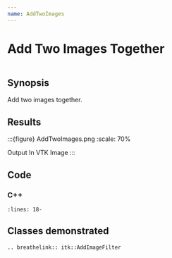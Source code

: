 ```yaml
---
name: AddTwoImages
---
```


# Add Two Images Together

```{index} single: AddImageFilter
```

## Synopsis

Add two images together.

## Results

:::{figure} AddTwoImages.png
:scale: 70%

Output In VTK Image
:::

## Code

### C++

```{literalinclude} Code.cxx
:lines: 18-
```

## Classes demonstrated

```{eval-rst}
.. breathelink:: itk::AddImageFilter
```
